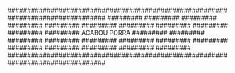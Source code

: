#################################################################################
#########								                                                #########
#########								                                                #########
#########								                                                #########
#########								                                                #########
#########								                                                #########
#########			                  ACABOU PORRA			                    	#########
#########								                                                #########
#########								                                                #########
#########								                                                #########
#########								                                                #########
#########								                                                #########
#########								                                                #########
#################################################################################
